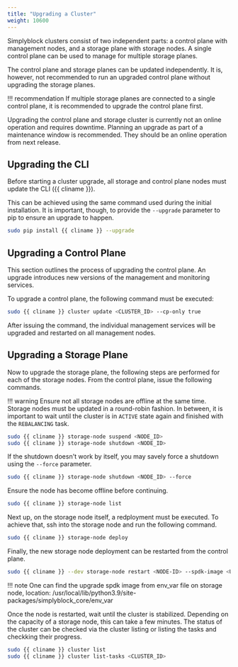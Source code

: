 ```yaml
---
title: "Upgrading a Cluster"
weight: 10600
---
```


Simplyblock clusters consist of two independent parts: a control plane with management nodes, and a storage plane with
storage nodes. A single control plane can be used to manage for multiple storage planes.

The control plane and storage planes can be updated independently. It is, however, not recommended to run an upgraded
control plane without upgrading the storage planes.

!!! recommendation
    If multiple storage planes are connected to a single control plane, it is recommended to upgrade the control plane
    first.

Upgrading the control plane and storage cluster is currently not an online operation and requires downtime. Planning an
upgrade as part of a maintenance window is recommended. They should be an online operation from next release.

## Upgrading the CLI

Before starting a cluster upgrade, all storage and control plane nodes must update the CLI ({{ cliname }}).

This can be achieved using the same command used during the initial installation. It is important, though, to provide
the `--upgrade` parameter to pip to ensure an upgrade to happen.

```bash
sudo pip install {{ cliname }} --upgrade
```

## Upgrading a Control Plane

This section outlines the process of upgrading the control plane. An upgrade introduces new versions of the management
and monitoring services.

To upgrade a control plane, the following command must be executed:

```bash
sudo {{ cliname }} cluster update <CLUSTER_ID> --cp-only true
```

After issuing the command, the individual management services will be upgraded and restarted on all management nodes. 

## Upgrading a Storage Plane

Now to upgrade the storage plane, the following steps are performed for each of the storage nodes. From the control plane, 
issue the following commands.

!!! warning
    Ensure not all storage nodes are offline at the same time. Storage nodes must be updated in a round-robin fashion. In
    between, it is important to wait until the cluster is in `ACTIVE` state again and finished with the `REBALANCING` task.

```bash
sudo {{ cliname }} storage-node suspend <NODE_ID>
sudo {{ cliname }} storage-node shutdown <NODE_ID> 
```

If the shutdown doesn't work by itself, you may savely force a shutdown using the `--force` parameter.

```bash
sudo {{ cliname }} storage-node shutdown <NODE_ID> --force 
```

Ensure the node has become offline before continuing.

```bash
sudo {{ cliname }} storage-node list 
```

Next up, on the storage node itself, a redployment must be executed. To achieve that, ssh into the storage node and run the following command.

```bash
sudo {{ cliname }} storage-node deploy
```

Finally, the new storage node deployment can be restarted from the control plane.

```bash
sudo {{ cliname }} --dev storage-node restart <NODE-ID> --spdk-image <UPGRADE SPDK IMAGE>
```

!!! note
    One can find the upgrade spdk image from env_var file on storage node, location: /usr/local/lib/python3.9/site-packages/simplyblock_core/env_var

Once the node is restarted, wait until the cluster is stabilized. Depending on the capacity of a storage node, this can take a few minutes.
The status of the cluster can be checked via the cluster listing or listing the tasks and checkking their progress.

```bash
sudo {{ cliname }} cluster list
sudo {{ cliname }} cluster list-tasks <CLUSTER_ID>
```


